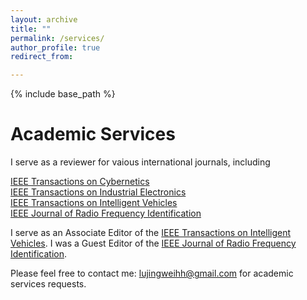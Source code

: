 ```yaml
---
layout: archive
title: ""
permalink: /services/
author_profile: true
redirect_from:

---
```


{% include base_path %}

Academic Services
======
I serve as a reviewer for vaious international journals, including

[IEEE Transactions on Cybernetics](https://ieeexplore.ieee.org/xpl/RecentIssue.jsp?punumber=6221036)  
[IEEE Transactions on Industrial Electronics](https://ieeexplore.ieee.org/xpl/RecentIssue.jsp?punumber=41)  
[IEEE Transactions on Intelligent Vehicles](https://ieeexplore.ieee.org/xpl/RecentIssue.jsp?punumber=7274857)  
[IEEE Journal of Radio Frequency Identification](https://ieeexplore.ieee.org/xpl/RecentIssue.jsp?punumber=7433271)

I serve as an Associate Editor of the [IEEE Transactions on Intelligent Vehicles](https://ieeexplore.ieee.org/xpl/RecentIssue.jsp?punumber=7274857).
I was a Guest Editor of the [IEEE Journal of Radio Frequency Identification](https://ieeexplore.ieee.org/xpl/RecentIssue.jsp?punumber=7433271).

Please feel free to contact me: lujingweihh@gmail.com for academic services requests.
